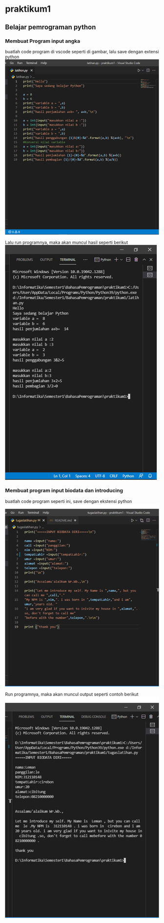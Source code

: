 # praktikum1

## Belajar pemrograman python

### Membuat Program input angka
buatlah code program di vscode seperti di gambar, lalu save dengan extensi python
![Gambar 1](ss/1.png)

Lalu run programnya, maka akan muncul hasil seperti berikut
![Gambar 2](ss/2.png)


### Membuat program input biodata dan introducing
buatlah code program seperti ini, save dengan ekstensi python
![Gambar 3](ss/3.png)

Run programnya, maka akan muncul output seperti contoh berikut
![Gambar 4](ss/4.png)